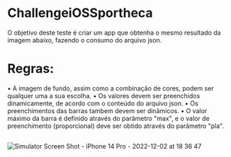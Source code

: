 # ChallengeiOSSportheca

O objetivo deste teste é criar um app que obtenha o mesmo resultado da imagem abaixo, fazendo o consumo do arquivo json.
# Regras:

• A imagem de fundo, assim como a combinação de cores, podem ser qualquer uma a sua escolha. 
• Os valores devem ser preenchidos dinamicamente, de acordo com o conteúdo do arquivo json. 
• Os preenchimentos das barras tambem devem ser dinâmicos. 
• O valor máximo da barra é definido através do parâmetro "max", e o valor de preenchimento (proporcional) deve ser obtido através do parâmetro "pla".
##
![Simulator Screen Shot - iPhone 14 Pro - 2022-12-02 at 18 36 47](https://user-images.githubusercontent.com/87769114/205401695-cf03a1a0-dff3-4dec-a778-72fe25e7753d.png)

